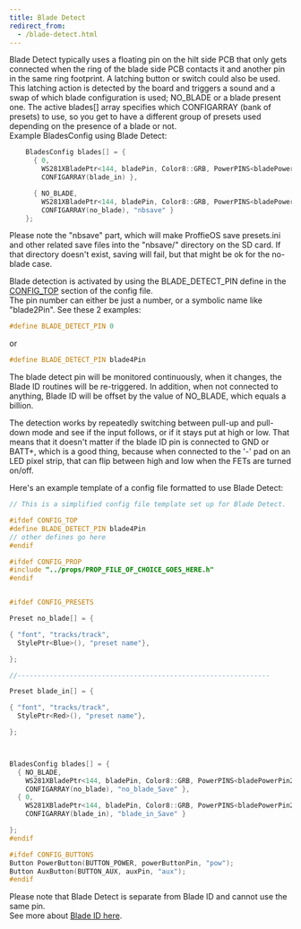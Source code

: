 ```yaml
---
title: Blade Detect
redirect_from:
  - /blade-detect.html
---
```

Blade Detect typically uses a floating pin on the hilt side PCB that only gets connected when the ring of the blade side PCB contacts it and another pin in the same ring footprint. A latching button or switch could also be used.  
This latching action is detected by the board and triggers a sound and a swap of which blade configuration is used; NO_BLADE or a blade present one. The active blades[] array specifies which CONFIGARRAY (bank of presets) to use, so you get to have a different group of presets used depending on the presence of a blade or not.  
Example BladesConfig using Blade Detect:
```cpp
    BladesConfig blades[] = {
      { 0,
        WS281XBladePtr<144, bladePin, Color8::GRB, PowerPINS<bladePowerPin2, bladePowerPin3> >(),
        CONFIGARRAY(blade_in) },

      { NO_BLADE,
        WS281XBladePtr<144, bladePin, Color8::GRB, PowerPINS<bladePowerPin2, bladePowerPin3> >(),
        CONFIGARRAY(no_blade), "nbsave" }
    };
```

Please note the "nbsave" part, which will make ProffieOS save presets.ini and other related save files into the "nbsave/" directory on the SD card. If that directory doesn't exist, saving will fail, but that might be ok for the no-blade case.

  
Blade detection is activated by using the BLADE_DETECT_PIN define in the [CONFIG_TOP](/config/the-config_top-section) section of the config file.  
The pin number can either be just a number, or a symbolic name like "blade2Pin". See these 2 examples:   

```cpp
#define BLADE_DETECT_PIN 0
```
or  
```cpp
#define BLADE_DETECT_PIN blade4Pin  
```

The blade detect pin will be monitored continuously, when it changes, the Blade ID routines will be re-triggered. In addition, when not connected to anything, Blade ID will be offset by the value of NO_BLADE, which equals a billion.

The detection works by repeatedly switching between pull-up and pull-down mode and see if the input follows, or if it stays put at high or low. That means that it doesn't matter if the blade ID pin is connected to GND or BATT+, which is a good thing, because when connected to the '-' pad on an LED pixel strip, that can flip between high and low when the FETs are turned on/off.

Here's an example template of a config file formatted to use Blade Detect:  
```cpp
// This is a simplified config file template set up for Blade Detect.

#ifdef CONFIG_TOP
#define BLADE_DETECT_PIN blade4Pin
// other defines go here
#endif

#ifdef CONFIG_PROP
#include "../props/PROP_FILE_OF_CHOICE_GOES_HERE.h"
#endif


#ifdef CONFIG_PRESETS

Preset no_blade[] = {

{ "font", "tracks/track",
  StylePtr<Blue>(), "preset name"},

};

//---------------------------------------------------------------

Preset blade_in[] = {

{ "font", "tracks/track",
  StylePtr<Red>(), "preset name"},

};



BladesConfig blades[] = {
  { NO_BLADE,
    WS281XBladePtr<144, bladePin, Color8::GRB, PowerPINS<bladePowerPin2, bladePowerPin3> >(),
    CONFIGARRAY(no_blade), "no_blade_Save" },
  { 0,
    WS281XBladePtr<144, bladePin, Color8::GRB, PowerPINS<bladePowerPin2, bladePowerPin3> >(),
    CONFIGARRAY(blade_in), "blade_in_Save" }

};
#endif

#ifdef CONFIG_BUTTONS
Button PowerButton(BUTTON_POWER, powerButtonPin, "pow"); 
Button AuxButton(BUTTON_AUX, auxPin, "aux");
#endif

```  

Please note that Blade Detect is separate from Blade ID and cannot use the same pin.  
See more about [Blade ID here](blade-id.html).
